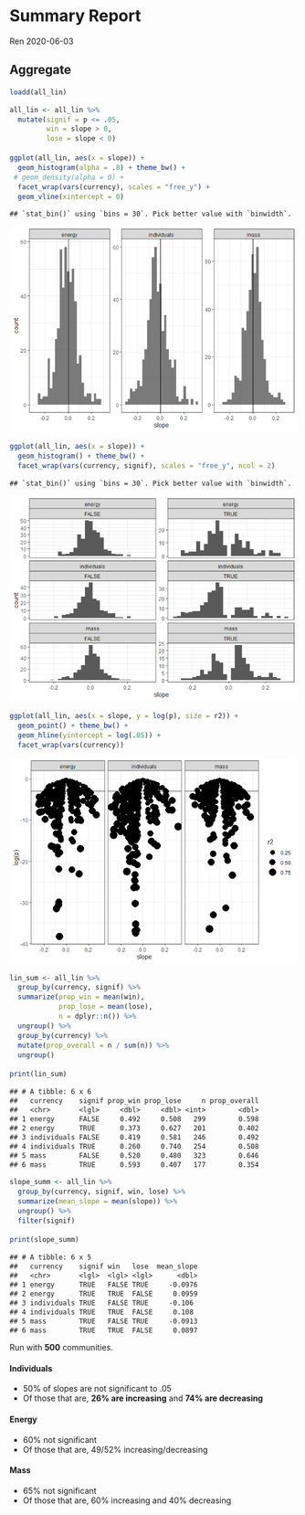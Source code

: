 Summary Report
================
Ren
2020-06-03

## Aggregate

``` r
loadd(all_lin)
```

``` r
all_lin <- all_lin %>%
  mutate(signif = p <= .05,
         win = slope > 0,
         lose = slope < 0)

ggplot(all_lin, aes(x = slope)) +
  geom_histogram(alpha = .8) + theme_bw() + 
 # geom_density(alpha = 0) +
  facet_wrap(vars(currency), scales = "free_y") +
  geom_vline(xintercept = 0)
```

    ## `stat_bin()` using `bins = 30`. Pick better value with `binwidth`.

![](report_sv_alone_files/figure-gfm/slope%20and%20p%20hists-1.png)<!-- -->

``` r
ggplot(all_lin, aes(x = slope)) +
  geom_histogram() + theme_bw() + 
  facet_wrap(vars(currency, signif), scales = "free_y", ncol = 2) 
```

    ## `stat_bin()` using `bins = 30`. Pick better value with `binwidth`.

![](report_sv_alone_files/figure-gfm/slope%20and%20p%20hists-2.png)<!-- -->

``` r
ggplot(all_lin, aes(x = slope, y = log(p), size = r2)) +
  geom_point() + theme_bw() +
  geom_hline(yintercept = log(.05)) +
  facet_wrap(vars(currency))
```

![](report_sv_alone_files/figure-gfm/slope%20and%20p%20hists-3.png)<!-- -->

``` r
lin_sum <- all_lin %>%
  group_by(currency, signif) %>%
  summarize(prop_win = mean(win),
            prop_lose = mean(lose),
            n = dplyr::n()) %>%
  ungroup() %>%
  group_by(currency) %>%
  mutate(prop_overall = n / sum(n)) %>%
  ungroup()

print(lin_sum)
```

    ## # A tibble: 6 x 6
    ##   currency    signif prop_win prop_lose     n prop_overall
    ##   <chr>       <lgl>     <dbl>     <dbl> <int>        <dbl>
    ## 1 energy      FALSE     0.492     0.508   299        0.598
    ## 2 energy      TRUE      0.373     0.627   201        0.402
    ## 3 individuals FALSE     0.419     0.581   246        0.492
    ## 4 individuals TRUE      0.260     0.740   254        0.508
    ## 5 mass        FALSE     0.520     0.480   323        0.646
    ## 6 mass        TRUE      0.593     0.407   177        0.354

``` r
slope_summ <- all_lin %>%
  group_by(currency, signif, win, lose) %>%
  summarize(mean_slope = mean(slope)) %>%
  ungroup() %>%
  filter(signif)

print(slope_summ)
```

    ## # A tibble: 6 x 5
    ##   currency    signif win   lose  mean_slope
    ##   <chr>       <lgl>  <lgl> <lgl>      <dbl>
    ## 1 energy      TRUE   FALSE TRUE     -0.0976
    ## 2 energy      TRUE   TRUE  FALSE     0.0959
    ## 3 individuals TRUE   FALSE TRUE     -0.106 
    ## 4 individuals TRUE   TRUE  FALSE     0.108 
    ## 5 mass        TRUE   FALSE TRUE     -0.0913
    ## 6 mass        TRUE   TRUE  FALSE     0.0897

Run with **500** communities.

#### Individuals

  - 50% of slopes are not significant to .05
  - Of those that are, **26% are increasing** and **74% are decreasing**

#### Energy

  - 60% not significant
  - Of those that are, 49/52% increasing/decreasing

#### Mass

  - 65% not significant
  - Of those that are, 60% increasing and 40% decreasing
